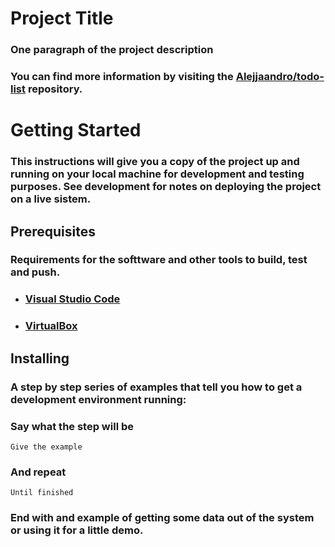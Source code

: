 # Project Title
### One paragraph of the project description
### You can find more information by visiting the [Alejjaandro/todo-list](https://github.com/Alejjaandro/todo-list) repository.

# Getting Started
### This instructions will give you a copy of the project up and running on your local machine for development and testing purposes. See development for notes on deploying the project on a live sistem.

## Prerequisites
### Requirements for the softtware and other tools to build, test and push.
- ### [Visual Studio Code](https://code.visualstudio.com/)
- ### [VirtualBox](https://www.virtualbox.org/)

## Installing
### A step by step series of examples that tell you how to get a development environment running:

### Say what the step will be
`Give the example`
### And repeat
`Until finished`
### End with and example of getting some data out of the system or using it for a little demo.